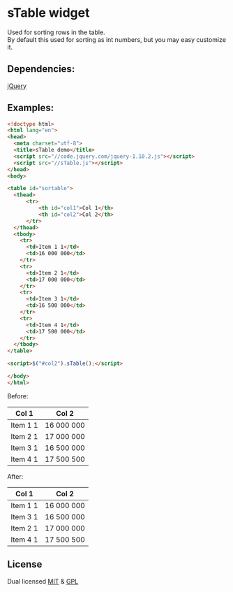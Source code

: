 # sTable widget

Used for sorting rows in the table.   
By default this used for sorting as int numbers, but you may easy customize it.

## Dependencies:
[jQuery](https://github.com/jquery/jquery)

## Examples:
```html
<!doctype html>
<html lang="en">
<head>
  <meta charset="utf-8">
  <title>sTable demo</title>
  <script src="//code.jquery.com/jquery-1.10.2.js"></script>
  <script src="//sTable.js"></script>
</head>
<body>

<table id="sortable">
  <thead>
      <tr>
          <th id="col1">Col 1</th>
          <th id="col2">Col 2</th>         
      </tr>
  </thead>
  <tbody>
    <tr>
      <td>Item 1 1</td>
      <td>16 000 000</td>
    </tr>
    <tr>
      <td>Item 2 1</td>
      <td>17 000 000</td>
    </tr>
    <tr>
      <td>Item 3 1</td>
      <td>16 500 000</td>
    </tr>
    <tr>
      <td>Item 4 1</td>
      <td>17 500 000</td>
    </tr>
  </tbody>
</table>

<script>$("#col2").sTable();</script>

</body>
</html>
```

Before:

| Col 1 | Col 2 |
|---|---|
| Item 1 1 | 16 000 000 |
| Item 2 1 | 17 000 000 |
| Item 3 1 | 16 500 000 |
| Item 4 1 | 17 500 500 |

After:

| Col 1 | Col 2 |
|---|---|
| Item 1 1 | 16 000 000 |
| Item 3 1 | 16 500 000 |
| Item 2 1 | 17 000 000 |
| Item 4 1 | 17 500 500 |


## License
Dual licensed [MIT](http://www.opensource.org/licenses/mit-license) & [GPL](http://www.opensource.org/licenses/gpl-license)
